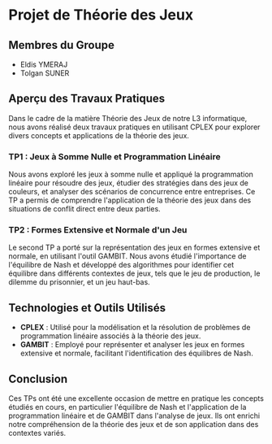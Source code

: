 # Projet de Théorie des Jeux

## Membres du Groupe

- Eldis YMERAJ
- Tolgan SUNER

## Aperçu des Travaux Pratiques

Dans le cadre de la matière Théorie des Jeux de notre L3 informatique, nous avons réalisé deux travaux pratiques en utilisant CPLEX pour explorer divers concepts et applications de la théorie des jeux.

### TP1 : Jeux à Somme Nulle et Programmation Linéaire

Nous avons exploré les jeux à somme nulle et appliqué la programmation linéaire pour résoudre des jeux, étudier des stratégies dans des jeux de couleurs, et analyser des scénarios de concurrence entre entreprises. Ce TP a permis de comprendre l'application de la théorie des jeux dans des situations de conflit direct entre deux parties.

### TP2 : Formes Extensive et Normale d'un Jeu

Le second TP a porté sur la représentation des jeux en formes extensive et normale, en utilisant l'outil GAMBIT. Nous avons étudié l'importance de l'équilibre de Nash et développé des algorithmes pour identifier cet équilibre dans différents contextes de jeux, tels que le jeu de production, le dilemme du prisonnier, et un jeu haut-bas.

## Technologies et Outils Utilisés

- **CPLEX** : Utilisé pour la modélisation et la résolution de problèmes de programmation linéaire associés à la théorie des jeux.
- **GAMBIT** : Employé pour représenter et analyser les jeux en formes extensive et normale, facilitant l'identification des équilibres de Nash.

## Conclusion

Ces TPs ont été une excellente occasion de mettre en pratique les concepts étudiés en cours, en particulier l'équilibre de Nash et l'application de la programmation linéaire et de GAMBIT dans l'analyse de jeux. Ils ont enrichi notre compréhension de la théorie des jeux et de son application dans des contextes variés.
